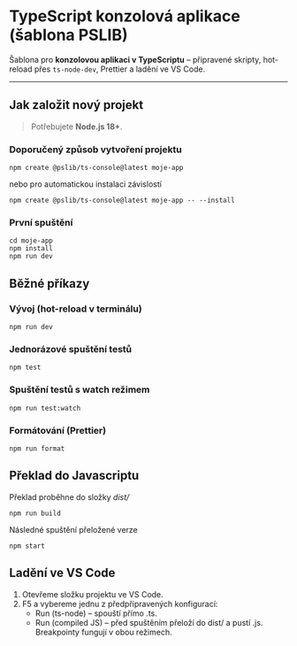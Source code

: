 # TypeScript konzolová aplikace (šablona PSLIB)

Šablona pro **konzolovou aplikaci v TypeScriptu** – připravené skripty, hot-reload přes `ts-node-dev`, Prettier a ladění ve VS Code.

---

## Jak založit nový projekt

> Potřebujete **Node.js 18+**.

### Doporučený způsob vytvoření projektu
```
npm create @pslib/ts-console@latest moje-app
```
nebo pro automatickou instalaci závislostí
```
npm create @pslib/ts-console@latest moje-app -- --install
```
### První spuštění
```
cd moje-app
npm install
npm run dev
```

## Běžné příkazy

### Vývoj (hot-reload v terminálu)
```
npm run dev
```
### Jednorázové spuštění testů
```
npm test
```
### Spuštění testů s watch režimem
```
npm run test:watch
```
### Formátování (Prettier)
```
npm run format
```
## Překlad do Javascriptu 

Překlad proběhne do složky *dist/*
```
npm run build
```
Následné spuštění přeložené verze
```
npm start
```

## Ladění ve VS Code

1. Otevřeme složku projektu ve VS Code.
2. F5 a vybereme jednu z předpřipravených konfigurací:
    - Run (ts-node) – spouští přímo .ts.
    - Run (compiled JS) – před spuštěním přeloží do dist/ a pustí .js.
Breakpointy fungují v obou režimech.

